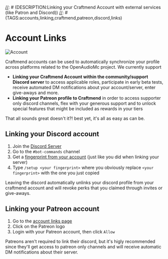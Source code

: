 [//]: # (TITLE:Discord & Patreon)
[//]: # (DESCRIPTION:Linking your Craftmend Account with external services (like Patron and Discord))
[//]: # (TAGS:accounts,linking,craftmend,patreon,discord,links)

# Account Links
![Account](https://i.imgur.com/chwk9jg.png)

Craftmend accounts can be used to automatically synchronize your profile across platforms related to the OpenAudioMc project. We currently support
 - **Linking your Craftmend Account within the community/support Discord server** to access applicable roles, participate in early beta tests, receive automated DM notifications about your account/server, enter give-aways and more.
 - **Linking your Patreon profile to Craftmend** in order to access supporter only discord channels, flex with your generous support and to unlock special features that might be included as rewards in your tiers

That all sounds great doesn't it?! best yet, it's all as easy as can be.

## Linking your Discord account
 1. Join the [Discord Server](https://discord.openaudiomc.net/)
 2. Go to the `#bot-commands` channel
 3. Get a [fingerprint from your account](https://account.craftmend.com/account/fingerprint) (just like you did when linking your server)
 4. Type `/setup <your fingerprint>` where you obviously replace `<your fingerprint>` with the one you just copied

Leaving the discord automatically unlinks your discord profile from your craftmend account and will revoke perks that you claimed through invites or give-aways.

## Linking your Patreon account
 1. Go to the [account links page](https://account.craftmend.com/account/links)
 2. Click on the Patreon logo
 3. Login with your Patreon account, then click `Allow`

Patreons aren't required to link their discord, but it's higly recommended since they'll get access to patreon only channels and will receive automatic DM notifications about their server.